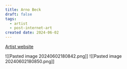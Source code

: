 ```yaml
---
title: Arno Beck
draft: false
tags:
  - artist
  - post-internet-art
created date: 2024-06-02
---
```

[Artist website](http://arnobeck.de/0)

![[Pasted image 20240602180842.png]]
![[Pasted image 20240602180850.png]]
